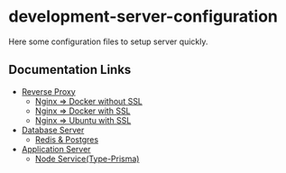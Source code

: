 # development-server-configuration

Here some configuration files to setup server quickly.

## Documentation Links
* [Reverse Proxy](proxy/README.md)
  * [Nginx => Docker without SSL](proxy/nginx-docker-without-ssl/README.md)
  * [Nginx => Docker with SSL](proxy/nginx-docker-with-ssl/README.md)
  * [Nginx => Ubuntu with SSL](proxy/nginx-ubuntu-with-ssl/README.md)
* [Database Server](database/README.md)
  * [Redis & Postgres](database/redis_postgres/README.md)
* [Application Server](server/README.md)
  * [Node Service(Type-Prisma)](server/node-service(typescript-prisma)/README.md) 
